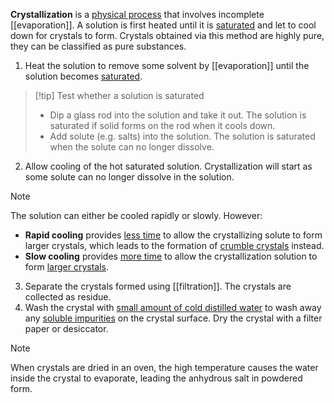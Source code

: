 **Crystallization** is a <u>physical process</u> that involves incomplete [[evaporation]]. A solution is first heated until it is <u>saturated</u> and let to cool down for crystals to form. Crystals obtained via this method are highly pure, they can be classified as pure substances.

1. Heat the solution to remove some solvent by [[evaporation]] until the solution becomes <u>saturated</u>.

> [!tip] Test whether a solution is saturated
> - Dip a glass rod into the solution and take it out. The solution is saturated if solid forms on the rod when it cools down.
> - Add solute (e.g. salts) into the solution. The solution is saturated when the solute can no longer dissolve.

2. Allow cooling of the hot saturated solution. Crystallization will start as some solute can no longer dissolve in the solution.

> [!note]
> The solution can either be cooled rapidly or slowly. However:
> - **Rapid cooling** provides <u>less time</u> to allow the crystallizing solute to form larger crystals, which leads to the formation of <u>crumble crystals</u> instead.
> - **Slow cooling** provides <u>more time</u> to allow the crystallization solution to form <u>larger crystals</u>.

3. Separate the crystals formed using [[filtration]]. The crystals are collected as residue.
4. Wash the crystal with <u>small amount of cold distilled water</u> to wash away any <u>soluble impurities</u> on the crystal surface. Dry the crystal with a filter paper or desiccator.

> [!note]
> When crystals are dried in an oven, the high temperature causes the water inside the crystal to evaporate, leading the anhydrous salt in powdered form.

